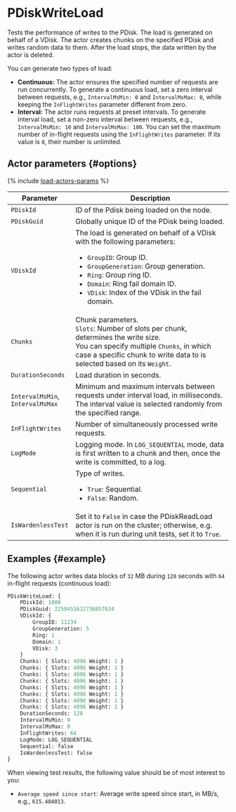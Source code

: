 # PDiskWriteLoad

Tests the performance of writes to the PDisk. The load is generated on behalf of a VDisk. The actor creates chunks on the specified PDisk and writes random data to them. After the load stops, the data written by the actor is deleted.

You can generate two types of load:

* **Continuous:** The actor ensures the specified number of requests are run concurrently. To generate a continuous load, set a zero interval between requests, e.g., `IntervalMsMin: 0` and `IntervalMsMax: 0`, while keeping the `InFlightWrites` parameter different from zero.
* **Interval:** The actor runs requests at preset intervals. To generate interval load, set a non-zero interval between requests, e.g., `IntervalMsMin: 10` and `IntervalMsMax: 100`. You can set the maximum number of in-flight requests using the `InFlightWrites` parameter. If its value is `0`, their number is unlimited.

## Actor parameters {#options}

{% include [load-actors-params](../_includes/load-actors-params.md) %}

| Parameter | Description |
| --- | --- |
| `PDiskId` | ID of the Pdisk being loaded on the node. |
| `PDiskGuid` | Globally unique ID of the PDisk being loaded. |
| `VDiskId` | The load is generated on behalf of a VDisk with the following parameters:<ul><li>`GroupID`: Group ID.</li><li>`GroupGeneration`: Group generation.</li><li>`Ring`: Group ring ID.</li><li>`Domain`: Ring fail domain ID.</li><li>`VDisk`: Index of the VDisk in the fail domain.</li></ul> |
| `Chunks` | Chunk parameters.<br/>`Slots`: Number of slots per chunk, determines the write size.<br/>You can specify multiple `Chunks`, in which case a specific chunk to write data to is selected based on its `Weight`. |
| `DurationSeconds` | Load duration in seconds. |
| `IntervalMsMin`,<br/>`IntervalMsMax` | Minimum and maximum intervals between requests under interval load, in milliseconds. The interval value is selected randomly from the specified range. |
| `InFlightWrites` | Number of simultaneously processed write requests. |
| `LogMode` | Logging mode. In `LOG_SEQUENTIAL` mode, data is first written to a chunk and then, once the write is committed, to a log. |
| `Sequential` | Type of writes.<ul><li>`True`: Sequential.</li><li>`False`: Random.</li></ul> |
| `IsWardenlessTest` | Set it to `False` in case the PDiskReadLoad actor is run on the cluster; otherwise, e.g. when it is run during unit tests, set it to `True`. |

## Examples {#example}

The following actor writes data blocks of `32` MB during `120` seconds with `64` in-flight requests (continuous load):

```proto
PDiskWriteLoad: {
    PDiskId: 1000
    PDiskGuid: 2258451612736857634
    VDiskId: {
        GroupID: 11234
        GroupGeneration: 5
        Ring: 1
        Domain: 1
        VDisk: 3
    }
    Chunks: { Slots: 4096 Weight: 1 }
    Chunks: { Slots: 4096 Weight: 1 }
    Chunks: { Slots: 4096 Weight: 1 }
    Chunks: { Slots: 4096 Weight: 1 }
    Chunks: { Slots: 4096 Weight: 1 }
    Chunks: { Slots: 4096 Weight: 1 }
    Chunks: { Slots: 4096 Weight: 1 }
    Chunks: { Slots: 4096 Weight: 1 }
    DurationSeconds: 120
    IntervalMsMin: 0
    IntervalMsMax: 0
    InFlightWrites: 64
    LogMode: LOG_SEQUENTIAL
    Sequential: false
    IsWardenlessTest: false
}
```

When viewing test results, the following value should be of most interest to you:

* `Average speed since start`: Average write speed since start, in MB/s, e.g., `615.484013`.
